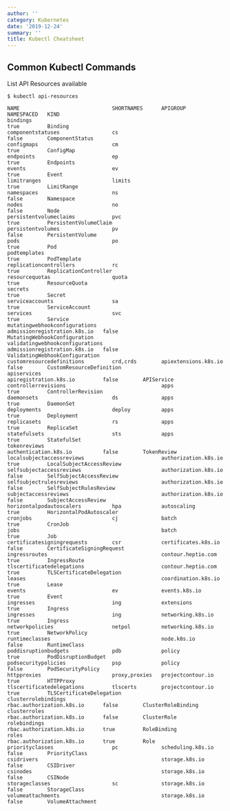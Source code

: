 ```yaml
---
author: ''
category: Kubernetes
date: '2019-12-24'
summary: ''
title: Kubectl Cheatsheet
---
```

## Common Kubectl Commands

List API Resources available

    $ kubectl api-resources

    NAME                              SHORTNAMES      APIGROUP                       NAMESPACED   KIND
    bindings                                                                         true         Binding
    componentstatuses                 cs                                             false        ComponentStatus
    configmaps                        cm                                             true         ConfigMap
    endpoints                         ep                                             true         Endpoints
    events                            ev                                             true         Event
    limitranges                       limits                                         true         LimitRange
    namespaces                        ns                                             false        Namespace
    nodes                             no                                             false        Node
    persistentvolumeclaims            pvc                                            true         PersistentVolumeClaim
    persistentvolumes                 pv                                             false        PersistentVolume
    pods                              po                                             true         Pod
    podtemplates                                                                     true         PodTemplate
    replicationcontrollers            rc                                             true         ReplicationController
    resourcequotas                    quota                                          true         ResourceQuota
    secrets                                                                          true         Secret
    serviceaccounts                   sa                                             true         ServiceAccount
    services                          svc                                            true         Service
    mutatingwebhookconfigurations                     admissionregistration.k8s.io   false        MutatingWebhookConfiguration
    validatingwebhookconfigurations                   admissionregistration.k8s.io   false        ValidatingWebhookConfiguration
    customresourcedefinitions         crd,crds        apiextensions.k8s.io           false        CustomResourceDefinition
    apiservices                                       apiregistration.k8s.io         false        APIService
    controllerrevisions                               apps                           true         ControllerRevision
    daemonsets                        ds              apps                           true         DaemonSet
    deployments                       deploy          apps                           true         Deployment
    replicasets                       rs              apps                           true         ReplicaSet
    statefulsets                      sts             apps                           true         StatefulSet
    tokenreviews                                      authentication.k8s.io          false        TokenReview
    localsubjectaccessreviews                         authorization.k8s.io           true         LocalSubjectAccessReview
    selfsubjectaccessreviews                          authorization.k8s.io           false        SelfSubjectAccessReview
    selfsubjectrulesreviews                           authorization.k8s.io           false        SelfSubjectRulesReview
    subjectaccessreviews                              authorization.k8s.io           false        SubjectAccessReview
    horizontalpodautoscalers          hpa             autoscaling                    true         HorizontalPodAutoscaler
    cronjobs                          cj              batch                          true         CronJob
    jobs                                              batch                          true         Job
    certificatesigningrequests        csr             certificates.k8s.io            false        CertificateSigningRequest
    ingressroutes                                     contour.heptio.com             true         IngressRoute
    tlscertificatedelegations                         contour.heptio.com             true         TLSCertificateDelegation
    leases                                            coordination.k8s.io            true         Lease
    events                            ev              events.k8s.io                  true         Event
    ingresses                         ing             extensions                     true         Ingress
    ingresses                         ing             networking.k8s.io              true         Ingress
    networkpolicies                   netpol          networking.k8s.io              true         NetworkPolicy
    runtimeclasses                                    node.k8s.io                    false        RuntimeClass
    poddisruptionbudgets              pdb             policy                         true         PodDisruptionBudget
    podsecuritypolicies               psp             policy                         false        PodSecurityPolicy
    httpproxies                       proxy,proxies   projectcontour.io              true         HTTPProxy
    tlscertificatedelegations         tlscerts        projectcontour.io              true         TLSCertificateDelegation
    clusterrolebindings                               rbac.authorization.k8s.io      false        ClusterRoleBinding
    clusterroles                                      rbac.authorization.k8s.io      false        ClusterRole
    rolebindings                                      rbac.authorization.k8s.io      true         RoleBinding
    roles                                             rbac.authorization.k8s.io      true         Role
    priorityclasses                   pc              scheduling.k8s.io              false        PriorityClass
    csidrivers                                        storage.k8s.io                 false        CSIDriver
    csinodes                                          storage.k8s.io                 false        CSINode
    storageclasses                    sc              storage.k8s.io                 false        StorageClass
    volumeattachments                                 storage.k8s.io                 false        VolumeAttachment